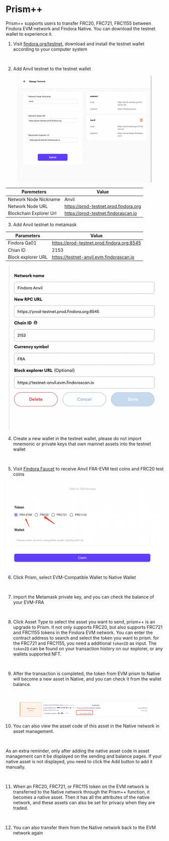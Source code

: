 # Prism++

Prism++ supports users to transfer FRC20, FRC721, FRC1155 between Findora EVM network and Findora Native. You can download the testnet wallet to experience it.

1. Visit [findora.org/testnet](https://www.findora.org/testnet), download and install the testnet wallet according to your computer system

<figure><img src="https://lh6.googleusercontent.com/EvLqeCHU1_ZdL1s8h6epCNq9vcQePzazEFsl-9_GjZME6HD3Zuf8AzFSHQL7DbuRBVt87xxDLWgsEKg49i751X0r9Sev4B4onEvBPZZDUPDKOTXOEOXO05ZVGdCwJE9L9VP4J4AOoz4IMwvyHN044G4" alt=""><figcaption></figcaption></figure>

2. Add Anvil testnet to the testnet wallet

<figure><img src="../../../.gitbook/assets/image (4) (1).png" alt=""><figcaption></figcaption></figure>

| Paremeters              | Value                                 |
| ----------------------- | ------------------------------------- |
| Network Node Nickname   | Anvil                                 |
| Network Node URL        | https://prod-testnet.prod.findora.org |
| Blockchain Explorer Url | https://prod-testnet.findorascan.io   |



3. Add Anvil testnet to metamask

| Parameters         | Value                                      |
| ------------------ | ------------------------------------------ |
| Findora Qa01       | https://prod-testnet.prod.findora.org:8545 |
| Chian ID           | 2153                                       |
| Block explorer URL | https://testnet-anvil.evm.findorascan.io   |

![](<../../../.gitbook/assets/image (1) (5).png>)

4. Create a new wallet in the testnet wallet, please do not import mnemonic or private keys that own mainnet assets into the testnet wallet

<figure><img src="https://lh6.googleusercontent.com/t1RdWwdnJ6Tz4pYZ92uoyBmIocIa7y_iVXPBpWwm828vmL0vjqIxshk5bb7DIBX_jdzCG86W0GGv0YqP0KUlkrLKT-FkJesdQB9k5Ab7hNbgZFvhmuzkzw886ZAaiih1VPbKT616zt8J1OnmFQot-iA" alt=""><figcaption></figcaption></figure>

5. Visit [Findora Faucet](https://faucet.findora.org/) to receive Anvil FRA-EVM test coins and FRC20 test coins

![](<../../../.gitbook/assets/image (2) (1) (1) (1).png>)

6. Click Prism, select EVM-Compatible Wallet to Native Wallet

<figure><img src="https://lh5.googleusercontent.com/AcKukqsUjo5nWRKh_zU9nsC5j88QCBgDmCkdlBFfaPJKYsbSurj1Do_I_60jEIFkWzB8IUrrjDsmvxL8WLye4dqNO3aFMYc-8DWbU7iHHUanfhQo_075xbNNYochUA-Rp7n8uE3d6lDwP-AHFMuu7O8" alt=""><figcaption></figcaption></figure>

7. import the Metamask private key, and you can check the balance of your EVM-FRA

<figure><img src="https://lh3.googleusercontent.com/gpSboMYjpIrDLTXsuIG7kzgmf0PmfcidD6P6Ar3EK-lIsK5TaDW5ZOWmMQiYb6eo7bA-P7Mi1s4PdvPbtoCLGVV-5x5-fwz-NX6lDwMAjdRw-awS3kOoorv-gdT7vLyzn-_UWIyStLILLzvK7zJntEk" alt=""><figcaption></figcaption></figure>

8. Click Asset Type to select the asset you want to send, prism++ is an upgrade to Prism. It not only supports FRC20, but also supports FRC721 and FRC1155 tokens in the Findora EVM network. You can enter the contract address to search and select the token you want to prism. for the FRC721 and FRC1155, you need a additional `tokenID` as input. The `tokenID` can be found  on your transaction history on our explorer, or any wallets supported NFT.

<figure><img src="https://lh6.googleusercontent.com/T6TLRFm0Ej-H82EVo5YbFRFDmeYQ3PU8-frrvf1rbrZbwCHDk0NBmZ6HOvPdPIujXdse6uZOyRghKBHtuX6auc0R0eroZBArvcRnLKe-1-UCKSIRqWuU6-UQskfkGFxWaIWmkvmqdoU4lcK-uq7X1n4" alt=""><figcaption></figcaption></figure>



9. After the transaction is completed, the token from EVM prism to Native will become a new asset in Native, and you can check it from the wallet balance.

<figure><img src="https://lh6.googleusercontent.com/qNPDp7wIkczutabO2rGTj4boeIHFmxsGwhmWwk87I-mrjWlXpFzRJyxgkjNWPVHKTJSfR3aJI_tMzqPmlEAVQAydjfM1a4Ctw_prFrQ0Ogv9tOcdBIua4OLJxA_bIpsQ2YDMBBLTv3lqycmQP9f29GY" alt=""><figcaption></figcaption></figure>

<figure><img src="../../../.gitbook/assets/telegram-cloud-photo-size-1-4958787928373439422-y.jpg" alt=""><figcaption></figcaption></figure>

10. You can also view the asset code of this asset in the Native network in asset management.

<figure><img src="https://lh3.googleusercontent.com/zjct1cBvs5Sbw4Fi1XkxTvLob6z9In_pgceDmex7MQOxZNeRRXF5OjoAC-obcZkb2RWpEFK1e92sySECEflo5IRRd6cvyxSYUbRdur-ZVwuodIEgtuZUwARGUOLpHkipVEq8BNu7N5kyoLIoF65gNTg" alt=""><figcaption></figcaption></figure>

As an extra reminder, only after adding the native asset code in asset management can it be displayed on the sending and balance pages. If your native asset is not displayed, you need to click the Add button to add it manually.

<figure><img src="https://lh5.googleusercontent.com/KoCCGoAgrJ83ggPIsfLYES-R5b2thUhH9IF9OWUtEn3SXERdiAh4O_yJl5_QydT4BUMkZdm6SuwpSa9QRWP9cRWlNfZDt3xUJxzRWlifZtlTs-iNHBXlN9bhSKt78N0dmA8YKeWQiQdWVmyIsgK3pIQ" alt=""><figcaption></figcaption></figure>

11. When an FRC20, FRC721, or FRC115 token on the EVM network is transferred to the Native network through the Prism++ function, it becomes a native asset. Then it has all the attributes of the native network, and these assets can also be set for privacy when they are traded.

<figure><img src="https://lh5.googleusercontent.com/-M8oB5P_HoDsQRAJsmxMRaxQUdSEJReKQfTyLirXBn9F1lVddlyig5fwLUjtaoVQJIFcXf7-6lMogM-5XO6vl6WiKdtHnRsBoMxu-haDxBIqrPh39OoFxMICK0emLr3cJ07QI19P2AUb3RjuTFykDwA" alt=""><figcaption></figcaption></figure>

12. You can also transfer them from the Native network back to the EVM network again

<figure><img src="https://lh5.googleusercontent.com/wzm2fAr-iwfrvyzZsepcOMqquHmdVriLdagGlYhkRMARzEshOtogWR4e0j08QLGkc_vPSGTlov5P6Uwt6KzJIa93Rd0v4kZD0EZ1zhb5yADyGF0uNnwz6aMOvEx4PNjPnkSfodwup3SkQYZwHldABdI" alt=""><figcaption></figcaption></figure>
